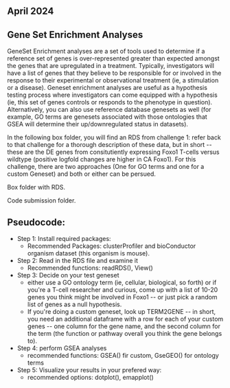 ## April 2024
## Gene Set Enrichment Analyses

GeneSet Enrichment analyses are a set of tools used to determine if a reference set of genes is over-represented greater than expected amongst the genes that are upregulated in a treatment. Typically, investigators will have a list of genes that they believe to be responsible for or involved in the response to their experimental or observational treatment (ie, a stimulation or a disease). Geneset enrichment analyses are useful as a hypothesis testing process where investigators can come equipped with a hypothesis (ie, this set of genes controls or responds to the phenotype in question). Alternatively, you can also use reference database genesets as well (for example, GO terms are genesets associated with those ontologies that GSEA will determine their up/downregulated status in datasets).

In the following box folder, you will find an RDS from challenge 1: refer back to that challenge for a thorough description of these data, but in short -- these are the DE genes from consitutiently expressing Foxo1 T-cells versus wildtype (positive logfold changes are higher in CA Foxo1). For this challenge, there are two approaches (One for GO terms and one for a custom Geneset) and both or either can be persued.

Box folder with RDS.

Code submission folder.

## Pseudocode:

- Step 1: Install required packages:
    - Recommended Packages: clusterProfiler and bioConductor organism dataset (this organism is mouse).
- Step 2: Read in the RDS file and examine it
    - Recommended functions: readRDS(), View()
- Step 3: Decide on your test geneset
    - either use a GO ontology term (ie, cellular, biological, so forth) or if you're a T-cell researcher and curious, come up with a list of 10-20 genes you think might be involved in Foxo1 -- or just pick a random list of genes as a null hypothesis.
    - If you're doing a custom geneset, look up TERM2GENE -- in short, you need an additional dataframe with a row for each of your custom genes -- one column for the gene name, and the second column for the term (the function or pathway overall you think the gene belongs to).
- Step 4: perform GSEA analyses
    - recommended functions: GSEA() fir custom, GseGEO() for ontology terms
- Step 5: Visualize your results in your prefered way:
    - recommended options: dotplot(), emapplot()
